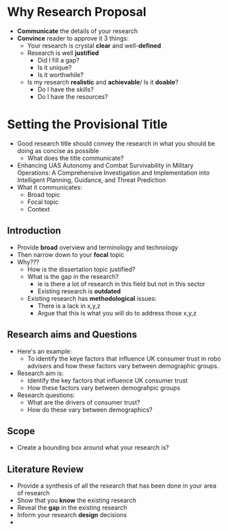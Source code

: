 # Why Research Proposal
- **Communicate** the details of your research
- **Convince** reader to approve it 3 things: 
  - Your research is crystal **clear** and well-**defined**
  - Research is well **justified** 
    - Did I fill a gap?
    - Is it unique?
    - Is it worthwhile?
  -  Is my research **realistic** and **achievable**/ Is it **doable**?
     -  Do I have the skills?
     -  Do I have the resources?


# Setting the Provisional Title
- Good research title should convey the research in what you should be doing as concise as possible 
  - What does the title communicate?
- Enhancing UAS Autonomy and Combat Survivability in Military Operations: A Comprehensive Investigation and Implementation into Intelligent Planning, Guidance, and Threat Prediction 
- What it communicates:
  - Broad topic
  - Focal topic
  - Context


## Introduction
- Provide **broad** overview and terminology and technology
- Then narrow down to your **focal** topic
- Why???
  - How is the dissertation topic justified? 
  - What is the gap in the research? 
    - ie is there a lot of research in this field but not in this sector 
    - Existing research is **outdated**
  - Existing research has **methodological** issues:
    - There is a lack in x,y,z 
    - Argue that this is what you will do to address those x,y,z 


## Research aims and Questions 
- Here's an example:
  - To identify the keye factors that influence UK consumer trust in robo advisers and how these factors vary between demographic groups. 
- Research aim is:
  - Identify the key factors that influence UK consumer trust
  - How these factors vary between demograhpic groups 
- Research questions:
  - What are the drivers of consumer trust?
  - How do these vary between demographics? 


## Scope 
- Create a bounding box around what your research is? 


## Literature Review
- Provide a synthesis of all the research that has been done in your area of research 
- Show that you **know** the existing research
- Reveal the **gap** in the existing research
- Inform your research **design** decisions
-  
